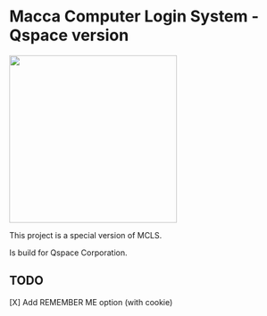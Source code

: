# Macca Computer Login System - Qspace version

<img src="https://maccacomputer.altervista.org/images/MCLOGO.svg" height="300px">

This project is a special version of MCLS.

Is build for Qspace Corporation.

## TODO
[X] Add REMEMBER ME option (with cookie)